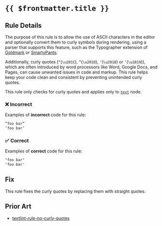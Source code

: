 # `{{ $frontmatter.title }}`

<!-- markdownlint-disable-next-line no-inline-html -->
<div v-html="$frontmatter.rule"></div>

## Rule Details

The purpose of this rule is to allow the use of ASCII characters in the editor and optionally convert them to curly symbols during rendering, using a parser that supports this feature, such as the Typographer extension of [Goldmark](https://github.com/yuin/goldmark) or [SmartyPants](https://daringfireball.net/projects/smartypants/).

Additionally, curly quotes (`“`(`\u201C`), `”`(`\u201D`), `‘`(`\u2018`) or `’`(`\u2019`)), which are often introduced by word processors like Word, Google Docs, and Pages, can cause unwanted issues in code and markup. This rule helps keep your code clean and consistent by preventing unintended curly quotes.

This rule only checks for curly quotes and applies only to [`text`](https://github.com/syntax-tree/mdast?tab=readme-ov-file#text) node.

### ❌ Incorrect

Examples of **incorrect** code for this rule:

```md
“foo bar”
‘foo bar’
```

### ✅ Correct

Examples of **correct** code for this rule:

```md
"foo bar"
'foo bar'
```

## Fix

This rule fixes the curly quotes by replacing them with straight quotes.

## Prior Art

- [textlint-rule-no-curly-quotes](https://github.com/aborazmeh/textlint-rule-no-curly-quotes)
